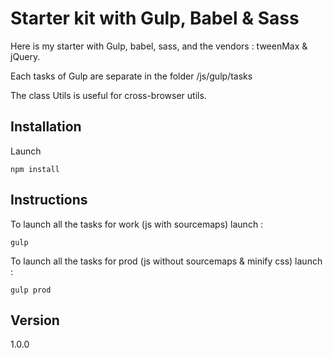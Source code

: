 # Starter kit with Gulp, Babel & Sass

Here is my starter with Gulp, babel, sass, and the vendors : tweenMax & jQuery.

Each tasks of Gulp are separate in the folder /js/gulp/tasks

The class Utils is useful for cross-browser utils.


## Installation

Launch 
```
npm install
```

## Instructions

To launch all the tasks for work (js with sourcemaps) launch :
```
gulp
```

To launch all the tasks for prod (js without sourcemaps & minify css) launch :
```
gulp prod
```



## Version

1.0.0






